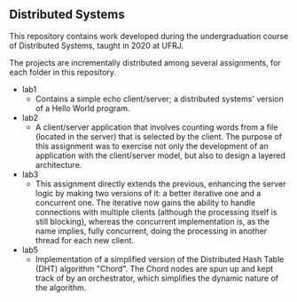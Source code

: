 ## Distributed Systems

This repository contains work developed during the undergraduation course of Distributed Systems, taught in 2020 at UFRJ.

The projects are incrementally distributed among several assignments, for each folder in this repository. 

- lab1
    - Contains a simple echo client/server; a distributed systems' version of a Hello World program.
- lab2
    - A client/server application that involves counting words from a file (located in the server) that is selected by the client. 
    The purpose of this assignment was to exercise not only the development of an application with the client/server model, but also to design a layered architecture.
- lab3
    - This assignment directly extends the previous, enhancing the server logic by making two versions of it: a better iterative one and a concurrent one. The iterative now gains the ability to handle connections with multiple clients (although the processing itself is still blocking), whereas the concurrent implementation is, as the name implies, fully concurrent, doing the processing in another thread for each new client.
- lab5
    - Implementation of a simplified version of the Distributed Hash Table (DHT) algorithm "Chord". The Chord nodes are spun up and kept track of by an orchestrator, which simplifies the dynamic nature of the algorithm.